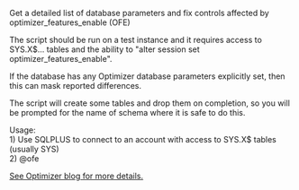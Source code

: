 Get a detailed list of database parameters and fix controls affected by optimizer_features_enable (OFE)

The script should be run on a test instance and it requires access to SYS.X$... tables and the ability to "alter session set optimizer_features_enable".

If the database has any Optimizer database parameters explicitly set, then this can mask reported differences.

The script will create some tables and drop them on completion, so you will be prompted for the name of schema where it is safe to do this.

Usage:
<br>1) Use SQLPLUS to connect to an account with access to SYS.X$ tables (usually SYS)
<br>2) @ofe

<a href="https://blogs.oracle.com/optimizer/entry/optimizer_feature_differences_for_oracle">See Optimizer blog for more details.</a>
